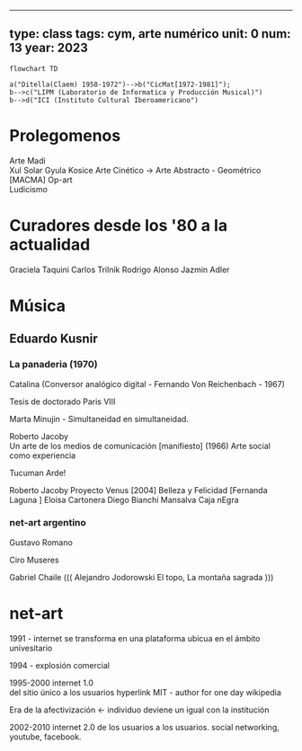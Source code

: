 
---
type: class
tags: cym, arte numérico
unit: 0
num:  13
year: 2023
---

```mermaid
flowchart TD

a("Ditella(Claem) 1958-1972")-->b("CicMat[1972-1981]");
b-->c("LIPM (Laboratorio de Informatica y Producción Musical)")
b-->d("ICI (Instituto Cultural Iberoamericano")
```


# Prolegomenos

Arte Madi  
Xul Solar 
Gyula Kosice
Arte Cinético -> Arte Abstracto - Geométrico [MACMA]
Op-art  
Ludicismo 

# Curadores desde los '80 a la actualidad
Graciela Taquini
Carlos Trilnik
Rodrigo Alonso
Jazmin Adler 

# Música 

## Eduardo Kusnir 
### La panaderia (1970)

Catalina (Conversor analógico digital - Fernando Von Reichenbach - 1967)

Tesis de doctorado Paris VIII

Marta Minujin - Simultaneidad en simultaneidad.

Roberto Jacoby  
Un arte de los medios de comunicación [manifiesto] (1966)
Arte social como experiencia

Tucuman Arde!

Roberto Jacoby Proyecto Venus [2004]
						Belleza y Felicidad [Fernanda Laguna ]
							Eloisa Cartonera
							Diego Bianchi
								Mansalva
								Caja nEgra
								

### net-art argentino

Gustavo Romano 

Ciro Museres




Gabriel Chaile 
((( Alejandro Jodorowski El topo, La montaña sagrada  )))





# net-art

1991 -  internet se transforma en una plataforma ubicua en el ámbito univesitario

1994 - explosión comercial 

1995-2000 internet 1.0  
	del sitio único a los usuarios 
	hyperlink
	MIT - author for one day 
	wikipedia

Era de la afectivización <- 
   individuo deviene un igual con la institución 
   

2002-2010  internet 2.0 
    de los usuarios a los usuarios. 
	    social networking, youtube, facebook.
